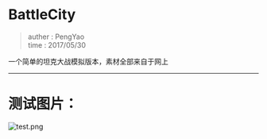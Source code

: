 # BattleCity

> auther : PengYao  
time  : 2017/05/30


一个简单的坦克大战模拟版本，素材全部来自于网上

---
# 测试图片：

![test.png](https://github.com/yasin1151/MyBattleCity/blob/master/mdImg/test.png?raw=true)